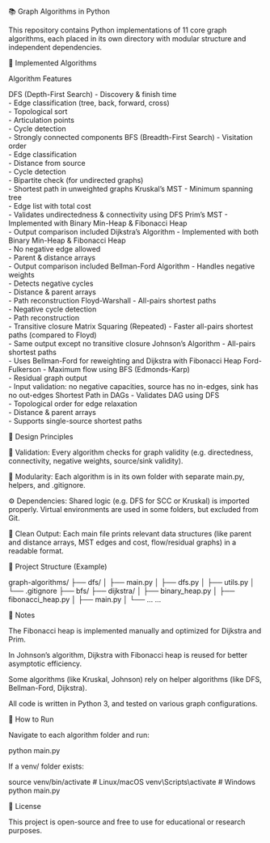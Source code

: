 📚 Graph Algorithms in Python

This repository contains Python implementations of 11 core graph algorithms, each placed in its own directory with modular structure and independent dependencies.

🚀 Implemented Algorithms

Algorithm	Features

DFS (Depth-First Search)	- Discovery & finish time<br>- Edge classification (tree, back, forward, cross)<br>- Topological sort<br>- Articulation points<br>- Cycle detection<br>- Strongly connected components
BFS (Breadth-First Search)	- Visitation order<br>- Edge classification<br>- Distance from source<br>- Cycle detection<br>- Bipartite check (for undirected graphs)<br>- Shortest path in unweighted graphs
Kruskal’s MST	- Minimum spanning tree<br>- Edge list with total cost<br>- Validates undirectedness & connectivity using DFS
Prim’s MST	- Implemented with Binary Min-Heap & Fibonacci Heap<br>- Output comparison included
Dijkstra’s Algorithm	- Implemented with both Binary Min-Heap & Fibonacci Heap<br>- No negative edge allowed<br>- Parent & distance arrays<br>- Output comparison included
Bellman-Ford Algorithm	- Handles negative weights<br>- Detects negative cycles<br>- Distance & parent arrays<br>- Path reconstruction
Floyd-Warshall	- All-pairs shortest paths<br>- Negative cycle detection<br>- Path reconstruction<br>- Transitive closure
Matrix Squaring (Repeated)	- Faster all-pairs shortest paths (compared to Floyd)<br>- Same output except no transitive closure
Johnson’s Algorithm	- All-pairs shortest paths<br>- Uses Bellman-Ford for reweighting and Dijkstra with Fibonacci Heap
Ford-Fulkerson	- Maximum flow using BFS (Edmonds-Karp)<br>- Residual graph output<br>- Input validation: no negative capacities, source has no in-edges, sink has no out-edges
Shortest Path in DAGs	- Validates DAG using DFS<br>- Topological order for edge relaxation<br>- Distance & parent arrays<br>- Supports single-source shortest paths


🧠 Design Principles

🧪 Validation: Every algorithm checks for graph validity (e.g. directedness, connectivity, negative weights, source/sink validity).

🧩 Modularity: Each algorithm is in its own folder with separate main.py, helpers, and .gitignore.

⚙ Dependencies: Shared logic (e.g. DFS for SCC or Kruskal) is imported properly. Virtual environments are used in some folders, but excluded from Git.

🧵 Clean Output: Each main file prints relevant data structures (like parent and distance arrays, MST edges and cost, flow/residual graphs) in a readable format.


📁 Project Structure (Example)

graph-algorithms/
├── dfs/
│   ├── main.py
│   ├── dfs.py
│   ├── utils.py
│   └── .gitignore
├── bfs/
├── dijkstra/
│   ├── binary_heap.py
│   ├── fibonacci_heap.py
│   ├── main.py
│   └── ...
...

📌 Notes

The Fibonacci heap is implemented manually and optimized for Dijkstra and Prim.

In Johnson’s algorithm, Dijkstra with Fibonacci heap is reused for better asymptotic efficiency.

Some algorithms (like Kruskal, Johnson) rely on helper algorithms (like DFS, Bellman-Ford, Dijkstra).

All code is written in Python 3, and tested on various graph configurations.


🧪 How to Run

Navigate to each algorithm folder and run:

python main.py

If a venv/ folder exists:

source venv/bin/activate  # Linux/macOS
venv\Scripts\activate     # Windows
python main.py

📄 License

This project is open-source and free to use for educational or research purposes.
